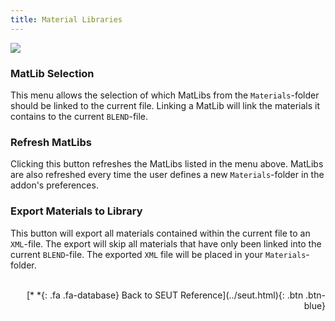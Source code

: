 ```yaml
---
title: Material Libraries
---
```

![](/modding-reference/assets/images/reference/seut/material-libraries_1.png)

### MatLib Selection
This menu allows the selection of which MatLibs from the `Materials`-folder should be linked to the current file. Linking a MatLib will link the materials it contains to the current `BLEND`-file.

### Refresh MatLibs
Clicking this button refreshes the MatLibs listed in the menu above. MatLibs are also refreshed every time the user defines a new `Materials`-folder in the addon's preferences.

### Export Materials to Library
This button will export all materials contained within the current file to an `XML`-file. The export will skip all materials that have only been linked into the current `BLEND`-file. The exported `XML` file will be placed in your `Materials`-folder.
<br><br/>
<p style="text-align:right">[*&nbsp;*{: .fa .fa-database} Back to SEUT Reference](../seut.html){: .btn .btn-blue}</p>